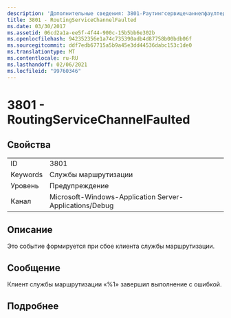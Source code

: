 ```yaml
---
description: 'Дополнительные сведения: 3801-Раутингсервицечаннелфаултед'
title: 3801 - RoutingServiceChannelFaulted
ms.date: 03/30/2017
ms.assetid: 06cd2a1a-ee5f-4f44-900c-15b5bb6e302b
ms.openlocfilehash: 942352356e1a74c735390adb4d87758b00bdb06f
ms.sourcegitcommit: ddf7edb67715a5b9a45e3dd44536dabc153c1de0
ms.translationtype: MT
ms.contentlocale: ru-RU
ms.lasthandoff: 02/06/2021
ms.locfileid: "99760346"
---
```

# <a name="3801---routingservicechannelfaulted"></a>3801 - RoutingServiceChannelFaulted

## <a name="properties"></a>Свойства  
  
|||  
|-|-|  
|ID|3801|  
|Keywords|Службы маршрутизации|  
|Уровень|Предупреждение|  
|Канал|Microsoft-Windows-Application Server-Applications/Debug|  
  
## <a name="description"></a>Описание  

 Это событие формируется при сбое клиента службы маршрутизации.  
  
## <a name="message"></a>Сообщение  

 Клиент службы маршрутизации «%1» завершил выполнение с ошибкой.  
  
## <a name="details"></a>Подробнее
